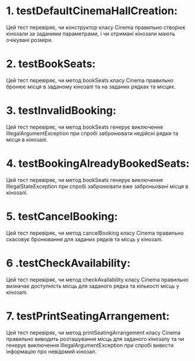 # 1. testDefaultCinemaHallCreation:

Цей тест перевіряє, чи конструктор класу Cinema правильно створює кінозали за заданими параметрами, і чи отримані кінозали мають очікувані розміри.


# 2. testBookSeats:

Цей тест перевіряє, чи метод bookSeats класу Cinema правильно бронює місця в заданому кінозалі та на заданих рядках та місцях.


# 3. testInvalidBooking:

Цей тест перевіряє, чи метод bookSeats генерує виключення IllegalArgumentException при спробі забронювати недійсні рядки та місця в кінозалі.


# 4. testBookingAlreadyBookedSeats:

Цей тест перевіряє, чи метод bookSeats генерує виключення IllegalStateException при спробі забронювати вже заброньовані місця в кінозалі.


# 5. testCancelBooking:

Цей тест перевіряє, чи метод cancelBooking класу Cinema правильно скасовує бронювання для заданих рядків та місць у кінозалі.


# 6 .testCheckAvailability:

Цей тест перевіряє, чи метод checkAvailability класу Cinema правильно визначає доступність місць для заданого рядка та кількості місць у кінозалі.


# 7. testPrintSeatingArrangement:

Цей тест перевіряє, чи метод printSeatingArrangement класу Cinema правильно виводить розташування місць для заданого кінозалу та чи генерує виключення IllegalArgumentException при спробі вивести інформацію про невідомий кінозал.





